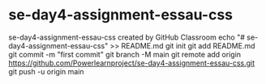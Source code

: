# se-day4-assignment-essau-css
se-day4-assignment-essau-css created by GitHub Classroom
echo "# se-day4-assignment-essau-css" >> README.md
git init
git add README.md
git commit -m "first commit"
git branch -M main
git remote add origin https://github.com/Powerlearnproject/se-day4-assignment-essau-css.git
git push -u origin main

